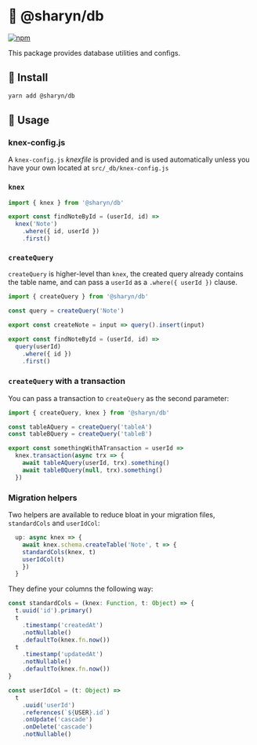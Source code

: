 # 🌹 @sharyn/db

[![npm](https://img.shields.io/npm/v/@sharyn/db.svg)](https://www.npmjs.com/package/@sharyn/db)

This package provides database utilities and configs.

## 🌹 Install

```bash
yarn add @sharyn/db
```

## 🌹 Usage

### knex-config.js

A `knex-config.js` _knexfile_ is provided and is used automatically unless you have your own located at `src/_db/knex-config.js`

### `knex`

```js
import { knex } from '@sharyn/db'

export const findNoteById = (userId, id) =>
  knex('Note')
    .where({ id, userId })
    .first()
```

### `createQuery`

`createQuery` is higher-level than `knex`, the created query already contains the table name, and can pass a `userId` as a `.where({ userId })` clause.

```js
import { createQuery } from '@sharyn/db'

const query = createQuery('Note')

export const createNote = input => query().insert(input)

export const findNoteById = (userId, id) =>
  query(userId)
    .where({ id })
    .first()
```

### `createQuery` with a transaction

You can pass a transaction to `createQuery` as the second parameter:

```js
import { createQuery, knex } from '@sharyn/db'

const tableAQuery = createQuery('tableA')
const tableBQuery = createQuery('tableB')

export const somethingWithATransaction = userId =>
  knex.transaction(async trx => {
    await tableAQuery(userId, trx).something()
    await tableBQuery(null, trx).something()
  })
```

### Migration helpers

Two helpers are available to reduce bloat in your migration files, `standardCols` and `userIdCol`:

```js
  up: async knex => {
    await knex.schema.createTable('Note', t => {
    standardCols(knex, t)
    userIdCol(t)
    })
  }
```

They define your columns the following way:

```js
const standardCols = (knex: Function, t: Object) => {
  t.uuid('id').primary()
  t
    .timestamp('createdAt')
    .notNullable()
    .defaultTo(knex.fn.now())
  t
    .timestamp('updatedAt')
    .notNullable()
    .defaultTo(knex.fn.now())
}

const userIdCol = (t: Object) =>
  t
    .uuid('userId')
    .references(`${USER}.id`)
    .onUpdate('cascade')
    .onDelete('cascade')
    .notNullable()
```
